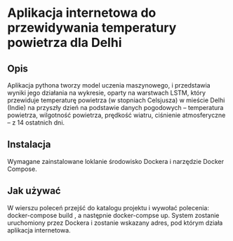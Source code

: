 # Aplikacja internetowa do przewidywania temperatury powietrza dla Delhi

## Opis
Aplikacja pythona tworzy model uczenia maszynowego, i przedstawia wyniki jego działania na wykresie, oparty na warstwach LSTM, który przewiduje temperaturę powietrza (w stopniach Celsjusza) w mieście Delhi (Indie) na przyszły dzień na podstawie danych pogodowych – temperatura powietrza, wilgotność powietrza, prędkość wiatru, ciśnienie atmosferyczne – z 14 ostatnich dni.

## Instalacja
Wymagane zainstalowane loklanie środowisko Dockera i narzędzie Docker Compose.

## Jak używać
W wierszu poleceń przejść do katalogu projektu i wywołać polecenia:
docker-compose build , a następnie
docker-compse up.
System zostanie uruchomiony przez Dockera i zostanie wskazany adres, pod którym działa aplikacja internetowa.
